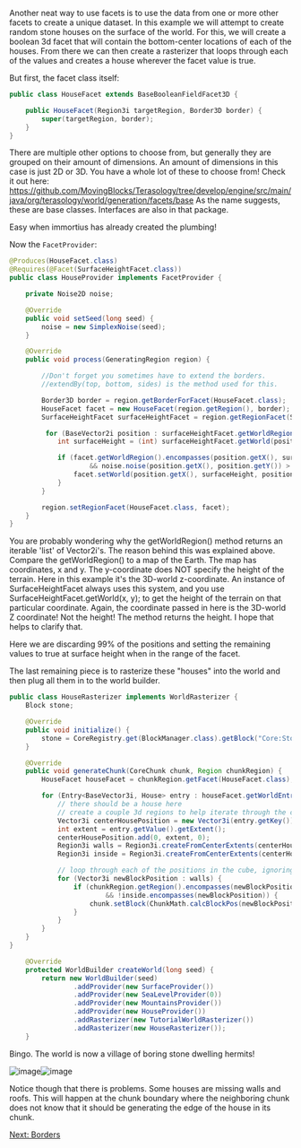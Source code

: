 Another neat way to use facets is to use the data from one or more other facets to create a unique dataset.  In this example we will attempt to create random stone houses on the surface of the world.  For this,  we will create a boolean 3d facet that will contain the bottom-center locations of each of the houses.  From there we can then create a rasterizer that loops through each of the values and creates a house wherever the facet value is true.

But first,  the facet class itself:
```java
public class HouseFacet extends BaseBooleanFieldFacet3D {

    public HouseFacet(Region3i targetRegion, Border3D border) {
        super(targetRegion, border);
    }
}
```
There are multiple other options to choose from, but generally they are grouped on their amount of dimensions.
An amount of dimensions in this case is just 2D or 3D. You have a whole lot of these to choose from!
Check it out here: https://github.com/MovingBlocks/Terasology/tree/develop/engine/src/main/java/org/terasology/world/generation/facets/base
As the name suggests, these are base classes. Interfaces are also in that package.


Easy when immortius has already created the plumbing!  

Now the ```FacetProvider```:
```java
@Produces(HouseFacet.class)
@Requires(@Facet(SurfaceHeightFacet.class))
public class HouseProvider implements FacetProvider {

    private Noise2D noise;

    @Override
    public void setSeed(long seed) {
        noise = new SimplexNoise(seed);
    }

    @Override
    public void process(GeneratingRegion region) {

        //Don't forget you sometimes have to extend the borders.
        //extendBy(top, bottom, sides) is the method used for this.

        Border3D border = region.getBorderForFacet(HouseFacet.class);
        HouseFacet facet = new HouseFacet(region.getRegion(), border);
        SurfaceHeightFacet surfaceHeightFacet = region.getRegionFacet(SurfaceHeightFacet.class);

         for (BaseVector2i position : surfaceHeightFacet.getWorldRegion().contents()) {
            int surfaceHeight = (int) surfaceHeightFacet.getWorld(position);

            if (facet.getWorldRegion().encompasses(position.getX(), surfaceHeight, position.getY())
                    && noise.noise(position.getX(), position.getY()) > 0.99) {
                facet.setWorld(position.getX(), surfaceHeight, position.getY(), true);
            }
        }

        region.setRegionFacet(HouseFacet.class, facet);
    }
}
```
You are probably wondering why the getWorldRegion() method returns an iterable 'list' of Vector2i's. The reason behind this was explained above. Compare the getWorldRegion() to a map of the Earth. The map has coordinates, x and y. The y-coordinate does NOT specify the height of the terrain. Here in this example it's the 3D-world z-coordinate.
An instance of SurfaceHeightFacet always uses this system, and you use SurfaceHeightFacet.getWorld(x, y); to get the height of the terrain on that particular coordinate. Again, the coordinate passed in here is the 3D-world Z coordinate! Not the height! The method returns the height. I hope that helps to clarify that.

Here we are discarding 99% of the positions and setting the remaining values to true at surface height when in the range of the facet.

The last remaining piece is to rasterize these "houses" into the world and then plug all them in to the world builder.
```java
public class HouseRasterizer implements WorldRasterizer {
    Block stone;

    @Override
    public void initialize() {
        stone = CoreRegistry.get(BlockManager.class).getBlock("Core:Stone");
    }

    @Override
    public void generateChunk(CoreChunk chunk, Region chunkRegion) {
        HouseFacet houseFacet = chunkRegion.getFacet(HouseFacet.class);

        for (Entry<BaseVector3i, House> entry : houseFacet.getWorldEntries().entrySet()) {
            // there should be a house here
            // create a couple 3d regions to help iterate through the cube shape, inside and out
            Vector3i centerHousePosition = new Vector3i(entry.getKey());
            int extent = entry.getValue().getExtent();
            centerHousePosition.add(0, extent, 0);
            Region3i walls = Region3i.createFromCenterExtents(centerHousePosition, extent);
            Region3i inside = Region3i.createFromCenterExtents(centerHousePosition, extent - 1);

            // loop through each of the positions in the cube, ignoring the is
            for (Vector3i newBlockPosition : walls) {
                if (chunkRegion.getRegion().encompasses(newBlockPosition)
                        && !inside.encompasses(newBlockPosition)) {
                    chunk.setBlock(ChunkMath.calcBlockPos(newBlockPosition), stone);
                }
            }
        }
    }
}
```

```java
    @Override
    protected WorldBuilder createWorld(long seed) {
        return new WorldBuilder(seed)
                .addProvider(new SurfaceProvider())
                .addProvider(new SeaLevelProvider(0))
                .addProvider(new MountainsProvider())
                .addProvider(new HouseProvider())
                .addRasterizer(new TutorialWorldRasterizer())
                .addRasterizer(new HouseRasterizer());
    }
```

Bingo.  The world is now a village of boring stone dwelling hermits!

![image](https://raw.githubusercontent.com/Terasology/TutorialWorldGeneration/master/images/RequiresFacetProduction1.png)![image](https://raw.githubusercontent.com/Terasology/TutorialWorldGeneration/master/images/RequiresFacetProduction2.png)

Notice though that there is problems. Some houses are missing walls and roofs.  This will happen at the chunk boundary where the neighboring chunk does not know that it should be generating the edge of the house in its chunk.

[Next: Borders](Borders)